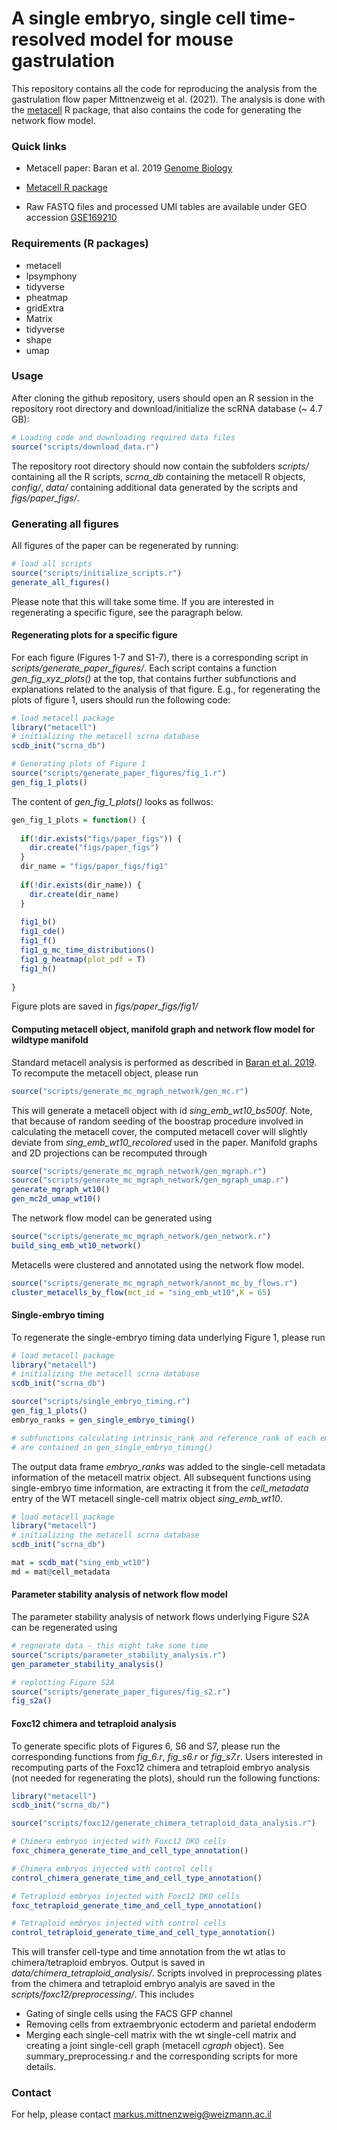 A single embryo, single cell time-resolved model for mouse gastrulation
=======================================================================

This repository contains all the code for reproducing the analysis from the gastrulation flow paper Mittnenzweig et al. (2021). The analysis is done with the [metacell](https://github.com/tanaylab/metacell) R package, that also contains the code for generating the network flow model.

### Quick links

- Metacell paper: Baran et al. 2019 [Genome Biology](https://doi.org/10.1186/s13059-019-1812-2)

- [Metacell R package](https://github.com/tanaylab/metacell) 

- Raw FASTQ files and processed UMI tables are available under GEO accession [GSE169210](https://www.ncbi.nlm.nih.gov/geo/query/acc.cgi?acc=GSE169210)

### Requirements (R packages)

- metacell
- lpsymphony
- tidyverse
- pheatmap
- gridExtra
- Matrix
- tidyverse
- shape
- umap

### Usage

After cloning the github repository, users should open an R session in the repository root directory and download/initialize the scRNA database (~ 4.7 GB): 
``` r
# Loading code and downloading required data files
source("scripts/download_data.r")

```
The repository root directory should now contain the subfolders *scripts/* containing all the R scripts, *scrna_db* containing the metacell R objects, *config/*, *data/* containing additional data generated by the scripts and *figs/paper_figs/*.

### Generating all figures
All figures of the paper can be regenerated by running:
``` r
# load all scripts
source("scripts/initialize_scripts.r")
generate_all_figures()

```
Please note that this will take some time. If you are interested in regenerating a specific figure, see the paragraph below.


#### Regenerating plots for a specific figure
For each figure (Figures 1-7 and S1-7), there is a corresponding script in *scripts/generate_paper_figures/*. Each script contains a function *gen_fig_xyz_plots()* at the top, that contains further subfunctions and explanations related to the analysis of that figure. E.g., for regenerating the plots of figure 1, users should run the following code:

``` r
# load metacell package
library("metacell")
# initializing the metacell scrna database
scdb_init("scrna_db")

# Generating plots of Figure 1
source("scripts/generate_paper_figures/fig_1.r")
gen_fig_1_plots()

```
The content of *gen_fig_1_plots()* looks as follwos:
``` r
gen_fig_1_plots = function() {
  
  if(!dir.exists("figs/paper_figs")) {
    dir.create("figs/paper_figs")
  }
  dir_name = "figs/paper_figs/fig1"
  
  if(!dir.exists(dir_name)) {
    dir.create(dir_name)
  }
  
  fig1_b()
  fig1_cde()
  fig1_f()
  fig1_g_mc_time_distributions()
  fig1_g_heatmap(plot_pdf = T)
  fig1_h()
  
}
```
Figure plots are saved in *figs/paper_figs/fig1/*


#### Computing metacell object, manifold graph and network flow model for wildtype manifold
Standard metacell analysis is performed as described in [Baran et al. 2019](https://doi.org/10.1186/s13059-019-1812-2). To recompute the metacell object, please run
``` r
source("scripts/generate_mc_mgraph_network/gen_mc.r")
```
This will generate a metacell object with id *sing_emb_wt10_bs500f*. Note, that because of random seeding of the boostrap procedure involved in calculating the metacell cover,
the computed metacell cover will slightly deviate from *sing_emb_wt10_recolored* used in the paper. Manifold graphs and 2D projections can be recomputed through
``` r
source("scripts/generate_mc_mgraph_network/gen_mgraph.r")
source("scripts/generate_mc_mgraph_network/gen_mgraph_umap.r")
generate_mgraph_wt10()
gen_mc2d_umap_wt10()
```
The network flow model can be generated using
``` r
source("scripts/generate_mc_mgraph_network/gen_network.r")
build_sing_emb_wt10_network()
```
Metacells were clustered and annotated using the network flow model.
``` r
source("scripts/generate_mc_mgraph_network/annot_mc_by_flows.r")
cluster_metacells_by_flow(mct_id = "sing_emb_wt10",K = 65)
```

#### Single-embryo timing
To regenerate the single-embryo timing data underlying Figure 1, please run
``` r
# load metacell package
library("metacell")
# initializing the metacell scrna database
scdb_init("scrna_db")

source("scripts/single_embryo_timing.r")
gen_fig_1_plots()
embryo_ranks = gen_single_embryo_timing()

# subfunctions calculating intrinsic_rank and reference_rank of each embryo
# are contained in gen_single_embryo_timing()
```
The output data frame *embryo_ranks* was added to the single-cell metadata information of the metacell matrix object. All subsequent functions using single-embryo time information, are extracting it from the *cell_metadata* entry of the WT metacell single-cell matrix object *sing_emb_wt10*.
``` r
# load metacell package
library("metacell")
# initializing the metacell scrna database
scdb_init("scrna_db")

mat = scdb_mat("sing_emb_wt10")
md = mat@cell_metadata
```

#### Parameter stability analysis of network flow model
The parameter stability analysis of network flows underlying Figure S2A can be regenerated using
``` r
# regnerate data - this might take some time
source("scripts/parameter_stability_analysis.r")
gen_parameter_stability_analysis()

# replotting Figure S2A
source("scripts/generate_paper_figures/fig_s2.r")
fig_s2a()
```

#### Foxc12 chimera and tetraploid analysis
To generate specific plots of Figures 6, S6 and S7, please run the corresponding functions from *fig_6.r*, *fig_s6.r* or *fig_s7.r*. Users interested in recomputing parts of the Foxc12 chimera and tetraploid embryo analysis (not needed for regenerating the plots), should run the following functions:
``` r
library("metacell")
scdb_init("scrna_db/")

source("scripts/foxc12/generate_chimera_tetraploid_data_analysis.r")

# Chimera embryos injected with Foxc12 DKO cells
foxc_chimera_generate_time_and_cell_type_annotation()

# Chimera embryos injected with control cells
control_chimera_generate_time_and_cell_type_annotation()

# Tetraploid embryos injected with Foxc12 DKO cells
foxc_tetraploid_generate_time_and_cell_type_annotation()

# Tetraploid embryos injected with control cells
control_tetraploid_generate_time_and_cell_type_annotation()
```
This will transfer cell-type and time annotation from the wt atlas to chimera/tetraploid embryos. Output is saved in *data/chimera_tetraploid_analysis/*. Scripts involved in preprocessing plates from the chimera and tetraploid embryo analyis are saved in the *scripts/foxc12/preprocessing/*. This includes
- Gating of single cells using the FACS GFP channel
- Removing cells from extraembryonic ectoderm and parietal endoderm
- Merging each single-cell matrix with the wt single-cell matrix and creating a joint single-cell graph (metacell *cgraph* object).
See summary_preprocessing.r and the corresponding scripts for more details.


### Contact
For help, please contact <markus.mittnenzweig@weizmann.ac.il>